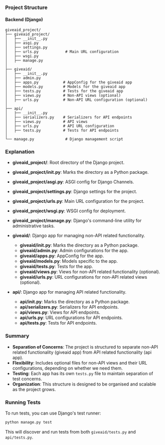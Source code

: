 ### Project Structure

#### Backend (Django)

```
giveaid_project/
├── giveaid_project/
│   ├── __init__.py
│   ├── asgi.py
│   ├── settings.py
│   ├── urls.py            # Main URL configuration
│   ├── wsgi.py
│   ├── manage.py
│
├── giveaid/
│   ├── __init__.py
│   ├── admin.py
│   ├── apps.py           # AppConfig for the giveaid app
│   ├── models.py         # Models for the giveaid app
│   ├── tests.py          # Tests for the giveaid app
│   ├── views.py          # Non-API views (optional)
│   ├── urls.py           # Non-API URL configuration (optional)
│
├── api/
│   ├── __init__.py
│   ├── serializers.py    # Serializers for API endpoints
│   ├── views.py          # API views
│   ├── urls.py           # API URL configuration
│   ├── tests.py          # Tests for API endpoints
│
└── manage.py              # Django management script
```

### Explanation

- **giveaid_project/**: Root directory of the Django project.
- **giveaid_project/__init__.py**: Marks the directory as a Python package.
- **giveaid_project/asgi.py**: ASGI config for Django Channels.
- **giveaid_project/settings.py**: Django settings for the project.
- **giveaid_project/urls.py**: Main URL configuration for the project.
- **giveaid_project/wsgi.py**: WSGI config for deployment.
- **giveaid_project/manage.py**: Django's command-line utility for administrative tasks.

- **giveaid/**: Django app for managing non-API related functionality.
  - **giveaid/__init__.py**: Marks the directory as a Python package.
  - **giveaid/admin.py**: Admin configurations for the app.
  - **giveaid/apps.py**: AppConfig for the app.
  - **giveaid/models.py**: Models specific to the app.
  - **giveaid/tests.py**: Tests for the app.
  - **giveaid/views.py**: Views for non-API related functionality (optional).
  - **giveaid/urls.py**: URL configurations for non-API related views (optional).

- **api/**: Django app for managing API related functionality.
  - **api/__init__.py**: Marks the directory as a Python package.
  - **api/serializers.py**: Serializers for API endpoints.
  - **api/views.py**: Views for API endpoints.
  - **api/urls.py**: URL configurations for API endpoints.
  - **api/tests.py**: Tests for API endpoints.

### Summary

- **Separation of Concerns**: The project is structured to separate non-API related functionality (giveaid app) from API related functionality (api app).
- **Flexibility**: Includes optional files for non-API views and their URL configurations, depending on whether we need them.
- **Testing**: Each app has its own `tests.py` file to maintain separation of test concerns.
- **Organization**: This structure is designed to be organised and scalable as the project grows.

### Running Tests

To run tests, you can use Django's test runner:

```bash
python manage.py test
```

This will discover and run tests from both `giveaid/tests.py` and `api/tests.py`.